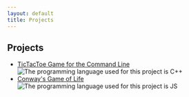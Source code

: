 ```yaml
---
layout: default
title: Projects
---
```

## Projects

- [TicTacToe Game for the Command Line](https://github.com/tessapower/tictactoe) <img alt="The programming language used for this project is C++" src="/assets/tags/cpp.svg" class="lang-tag"/>
- [Conway's Game of Life](https://github.com/tessapower/game-of-life) <img alt="The programming language used for this project is JS" src="/assets/tags/js.svg" class="lang-tag"/> 
